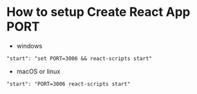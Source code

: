 # How to setup Create React App PORT
+ windows
```
"start": "set PORT=3006 && react-scripts start"
```
+ macOS or linux
```
"start": "PORT=3006 react-scripts start"
```